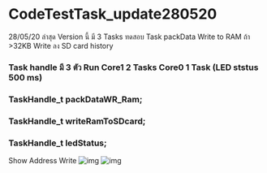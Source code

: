 # CodeTestTask_update280520
28/05/20 ล่าสุด Version นี้ มี 3 Tasks
ทดสอบ 
Task packData Write to RAM ถ้า >32KB Write ลง SD card history 

### Task handle มี 3  ตัว Run Core1 2 Tasks  Core0 1 Task (LED ststus 500 ms)
### TaskHandle_t packDataWR_Ram;
### TaskHandle_t writeRamToSDcard;
### TaskHandle_t ledStatus;
Show Address Write 
![img](https://iotfmx.com/imgtest/test_taskpack1_280520.png)
![img](https://iotfmx.com/imgtest/test_taskpack2_280520.png)
